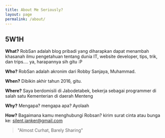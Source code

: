 ```yaml
---
title: About Me Seriously?
layout: page
permalink: /about/
---
```


## 5W1H

**What?** RobSan adalah blog pribadi yang diharapkan dapat menambah khasanah ilmu pengetahuan tentang dunia IT, website developer, tips, trik, dan trips.... ya, harapannya sih gitu :P

**Who?** RobSan adalah akronim dari Robby Sanjaya, Muhammad. 

**When?** Dibikin akhir tahun 2016, gitu.

**Where?** Saya berdomisili di Jabodetabek, bekerja sebagai programmer di salah satu Kementerian di daerah Menteng

**Why?** Mengapa? mengapa apa? Ayolaah

**How?** Bagaimana kamu menghubungi Robsan? kirim surat cinta atau bunga ke: <silent.janker@gmail.com>
  
> "Almost Curhat, Barely Sharing"